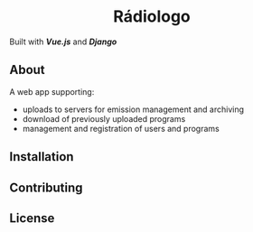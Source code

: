 <h1 style="text-align:center;">Rádiologo</h1>

Built with ***Vue.js*** and ***Django***

## About

A web app supporting:

* uploads to servers for emission management and archiving
* download of previously uploaded programs
* management and registration of users and programs

## Installation



## Contributing



## License





